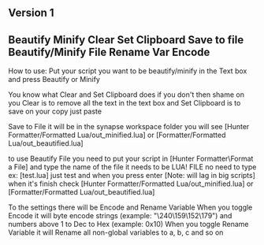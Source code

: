 Version 1
-------------
Beautify
Minify
Clear 
Set Clipboard
Save to file
Beautify/Minify File
Rename Var
Encode
-------------
How to use:
Put your script you want to be beautify/minify in the Text box and press Beautify or Minify

You know what Clear and Set Clipboard does if you don't then shame on you
Clear is to remove all the text in the text box and Set Clipboard is to save on your copy just paste

Save to File it will be in the synapse workspace folder you will see [Hunter Formatter/Formatted Lua/out_minified.lua] or [Formatter/Formatted Lua/out_beautified.lua]

to use Beautify File you need to put your script in [Hunter Formatter\Format a File]
and type the name of the file it needs to be LUA! FILE no need to type ex: [test.lua] just test and when you press enter [Note: will lag in big scripts]
when it's finish check [Hunter Formatter/Formatted Lua/out_minified.lua] or [Formatter/Formatted Lua/out_beautified.lua] 

To the settings there will be Encode and Rename Variable
When you toggle Encode it will byte encode strings (example: "\240\159\152\179") and numbers above 1 to Dec to Hex (example: 0x10)
When you toggle Rename Variable it will Rename all non-global variables to a, b, c and so on
